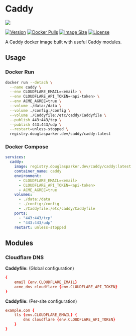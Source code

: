 # Caddy

<img src = "https://cdn.douglasparker.dev/images/caddy/logo-dark.png" />

[![Version](https://img.shields.io/docker/v/douglasparker/caddy-cloudflare?style=flat-square&sort=semver)](https://hub.docker.com/r/douglasparker/caddy-cloudflare)
[![Docker Pulls](https://img.shields.io/docker/pulls/douglasparker/caddy-cloudflare?style=flat-square)](https://hub.docker.com/r/douglasparker/caddy-cloudflare)
[![Image Size](https://img.shields.io/docker/image-size/douglasparker/caddy-cloudflare?style=flat-square)](https://hub.docker.com/r/douglasparker/caddy-cloudflare)
[![License](https://img.shields.io/github/license/douglasparker/caddy-cloudflare?style=flat-square)](https://github.com/douglasparker/caddy-cloudflare/blob/main/LICENSE.md)

A Caddy docker image built with useful Caddy modules.

## Usage

### Docker Run

```bash
docker run --detach \
  --name caddy \
  --env CLOUDFLARE_EMAIL=<email> \
  --env CLOUDFLARE_API_TOKEN=<api-token> \
  --env ACME_AGREE=true \
  --volume ./data:/data \
  --volume ./config:/config \
  --volume ./Caddyfile:/etc/caddy/Caddyfile \
  --publish 443:443/tcp \
  --publish 443:443/udp \
  --restart=unless-stopped \
  registry.douglasparker.dev/caddy/caddy:latest
```

### Docker Compose

```yaml
services:
  caddy:
    image: registry.douglasparker.dev/caddy/caddy:latest
    container_name: caddy
    environment:
      - CLOUDFLARE_EMAIL=<email>
      - CLOUDFLARE_API_TOKEN=<api-token>
      - ACME_AGREE=true
    volumes:
      - ./data:/data
      - ./config:/config
      - ./Caddyfile:/etc/caddy/Caddyfile
    ports:
      - "443:443/tcp"
      - "443:443/udp"
    restart: unless-stopped
```

## Modules

### Cloudflare DNS

**Caddyfile:** (Global configuration)

```conf
{
	email {env.CLOUDFLARE_EMAIL}
	acme_dns cloudflare {env.CLOUDFLARE_API_TOKEN}
}
```

**Caddyfile:** (Per-site configuration)

```conf
example.com {
	tls {env.CLOUDFLARE_EMAIL} { 
		dns cloudflare {env.CLOUDFLARE_API_TOKEN}
	}
}
```
